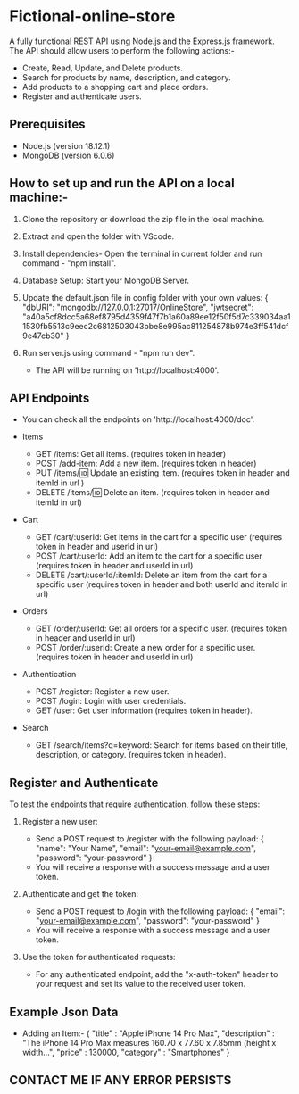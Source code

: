 # Fictional-online-store

A fully functional REST API using Node.js and the Express.js framework.
The API should allow users to perform the following actions:-
- Create, Read, Update, and Delete products.
- Search for products by name, description, and category.
- Add products to a shopping cart and place orders.
- Register and authenticate users.

## Prerequisites

- Node.js (version 18.12.1)
- MongoDB (version 6.0.6)
  
## How to set up and run the API on a local machine:-

1. Clone the repository or download the zip file in the local machine.
2. Extract and open the folder with VScode.
3. Install dependencies- Open the terminal in current folder
   and run command - "npm install".
4. Database Setup: Start your MongoDB Server.
5. Update the default.json file in config folder with your own values:
     {
    "dbURI": "mongodb://127.0.0.1:27017/OnlineStore", 
    "jwtsecret":    "a40a5cf8dcc5a68ef8795d4359f47f7b1a60a89ee12f50f5d7c339034aa11530fb5513c9eec2c6812503043bbe8e995ac811254878b974e3ff541dcf9e47cb30"
      }
   
6. Run server.js using command - "npm run dev".
   - The API will be running on 'http://localhost:4000'.
   
   
## API Endpoints

- You can check all the endpoints on 'http://localhost:4000/doc'.
  
- Items
    - GET /items: Get all items. (requires token in header)
    - POST /add-item: Add a new item. (requires token in header)
    - PUT /items/:id: Update an existing item. (requires token in header and itemId in url )
    - DELETE /items/:id: Delete an item. (requires token in header and itemId in url)

- Cart
    - GET /cart/:userId: Get items in the cart for a specific user (requires token in header and userId in url)
    - POST /cart/:userId: Add an item to the cart for a specific user (requires token in header and userId in url)
    - DELETE /cart/:userId/:itemId: Delete an item from the cart for a specific user (requires token in header and both userId and itemId in url)

- Orders
    - GET /order/:userId: Get all orders for a specific user. (requires token in header and userId in url)
    - POST /order/:userId: Create a new order for a specific user. (requires token in header and userId in url)

- Authentication
    - POST /register: Register a new user.
    - POST /login: Login with user credentials.
    - GET /user: Get user information (requires token in header).

- Search
    - GET /search/items?q=keyword: Search for items based on their title, description, or category. (requires token in header).



## Register and Authenticate
To test the endpoints that require authentication, follow these steps:

1. Register a new user:

    - Send a POST request to /register with the following payload:
    {
      "name": "Your Name",
      "email": "your-email@example.com",
      "password": "your-password"
    }
    - You will receive a response with a success message and a user token.
   
2. Authenticate and get the token:
    - Send a POST request to /login with the following payload:
    {
      "email": "your-email@example.com",
      "password": "your-password"
    }
   - You will receive a response with a success message and a user token.
   
3. Use the token for authenticated requests:

    - For any authenticated endpoint, add the "x-auth-token" header to your request and set its value to the received user token.


## Example Json Data
  - Adding an Item:- 
      {
      "title" : "Apple iPhone 14 Pro Max",
      "description" : "The iPhone 14 Pro Max measures 160.70 x 77.60 x 7.85mm (height x width…",
      "price" : 130000,
      "category" : "Smartphones"
    }
    



## CONTACT ME IF ANY ERROR PERSISTS
  
